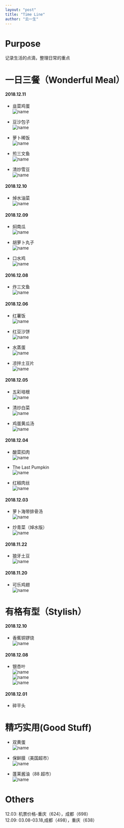 ```yaml
---
layout: "post"
title: "Time Line"
author: "云一生"
---
```

# Purpose
记录生活的点滴，整理日常的重点

# 一日三餐（Wonderful Meal）
#### 2018.12.11  
- 韭菜鸡蛋  
![name](https://raw.githubusercontent.com/YUNYISHENG/episode/gh-pages/_assets/images/lifestyle/%E9%9F%AD%E8%8F%9C%E9%B8%A1%E8%9B%8B.jpeg)  

- 豆沙包子  
![name](https://raw.githubusercontent.com/YUNYISHENG/episode/gh-pages/_assets/images/lifestyle/%E8%B1%86%E6%B2%99%E5%8C%85%E5%AD%90.jpeg)  

- 萝卜稀饭  
![name](https://raw.githubusercontent.com/YUNYISHENG/episode/gh-pages/_assets/images/lifestyle/%E8%90%9D%E5%8D%9C%E7%A8%80%E9%A5%AD.jpeg)  

- 煎三文鱼  
![name](https://raw.githubusercontent.com/YUNYISHENG/episode/gh-pages/_assets/images/lifestyle/%E7%85%8E%E4%B8%89%E6%96%87%E9%B1%BC.jpeg)  

- 清炒雪豆  
![name](https://raw.githubusercontent.com/YUNYISHENG/episode/gh-pages/_assets/images/lifestyle/%E6%B8%85%E7%82%92%E9%9B%AA%E8%B1%86.jpeg) 

#### 2018.12.10  
- 焯水油菜  
![name](https://raw.githubusercontent.com/YUNYISHENG/episode/gh-pages/_assets/images/lifestyle/%E7%84%AF%E7%82%92%E6%B2%B9%E8%8F%9C.jpeg)  

#### 2018.12.09  
- 焖南瓜  
![name](https://raw.githubusercontent.com/YUNYISHENG/episode/gh-pages/_assets/images/lifestyle/%E7%84%96%E5%8D%97%E7%93%9C.jpeg)  

- 胡萝卜丸子  
![name](https://raw.githubusercontent.com/YUNYISHENG/episode/gh-pages/_assets/images/lifestyle/%E8%83%A1%E8%90%9D%E5%8D%9C%E4%B8%B8%E5%AD%90.jpeg)  

- 口水鸡  
![name](https://raw.githubusercontent.com/YUNYISHENG/episode/gh-pages/_assets/images/lifestyle/%E5%8F%A3%E6%B0%B4%E9%B8%A1.jpeg)  

#### 2016.12.08  
- 炸三文鱼  
![name](https://raw.githubusercontent.com/YUNYISHENG/episode/gh-pages/_assets/images/lifestyle/%E7%82%B8%E4%B8%89%E6%96%87%E9%B1%BC.jpeg)  

#### 2018.12.06  
- 红薯饭  
![name](https://raw.githubusercontent.com/YUNYISHENG/episode/gh-pages/_assets/images/lifestyle/%E7%BA%A2%E8%96%AF%E9%A5%AD.jpeg)

- 红豆沙饼  
![name](https://github.com/YUNYISHENG/episode/blob/gh-pages/_assets/images/lifestyle/%E7%BA%A2%E8%B1%86%E6%B2%99%E9%A5%BC.jpeg)  

- 水蒸蛋  
![name](https://raw.githubusercontent.com/YUNYISHENG/episode/gh-pages/_assets/images/lifestyle/%E6%B0%B4%E8%92%B8%E8%9B%8B.jpeg)  

- 凉拌土豆片  
![name](https://raw.githubusercontent.com/YUNYISHENG/episode/gh-pages/_assets/images/lifestyle/%E5%87%89%E6%8B%8C%E5%9C%9F%E8%B1%86%E7%89%87.jpeg)  

#### 2018.12.05  
- 五彩培根  
![name](https://raw.githubusercontent.com/YUNYISHENG/episode/gh-pages/_assets/images/lifestyle/%E4%BA%94%E5%BD%A9%E5%9F%B9%E6%A0%B9.jpeg)

- 清炒白菜  
![name](https://raw.githubusercontent.com/YUNYISHENG/episode/gh-pages/_assets/images/lifestyle/%E6%B8%85%E7%82%92%E7%99%BD%E8%8F%9C.jpeg)  

- 鸡蛋黄瓜汤  
![name](https://raw.githubusercontent.com/YUNYISHENG/episode/gh-pages/_assets/images/lifestyle/%E9%B8%A1%E8%9B%8B%E9%BB%84%E7%93%9C%E6%B1%A4.jpeg)  

#### 2018.12.04  
- 酸菜扣肉  
![name](https://raw.githubusercontent.com/YUNYISHENG/episode/gh-pages/_assets/images/lifestyle/%E9%85%B8%E8%8F%9C%E6%89%A3%E8%82%89.jpeg)  

- The Last Pumpkin  
![name](https://raw.githubusercontent.com/YUNYISHENG/episode/gh-pages/_assets/images/lifestyle/The%20Last%20Pumpkin.jpeg)   

- 红椒肉丝  
![name](https://raw.githubusercontent.com/YUNYISHENG/episode/gh-pages/_assets/images/lifestyle/%E7%BA%A2%E6%A4%92%E8%82%89%E4%B8%9D.jpeg)  


#### 2018.12.03  
- 萝卜海带排骨汤  
![name](https://raw.githubusercontent.com/YUNYISHENG/episode/gh-pages/_assets/images/lifestyle/%E8%90%9D%E5%8D%9C%E6%B5%B7%E5%B8%A6%E6%8E%92%E9%AA%A8%E6%B1%A4.jpeg)  

- 炒青菜（焯水版）  
![name](https://raw.githubusercontent.com/YUNYISHENG/episode/gh-pages/_assets/images/lifestyle/%E7%82%92%E9%9D%92%E8%8F%9C_%E6%B0%B4%E7%85%AE%E7%89%88%E6%9C%AC.jpeg)  

#### 2018.11.22
- 狼牙土豆  
![name](https://raw.githubusercontent.com/YUNYISHENG/episode/gh-pages/_assets/images/lifestyle/%E7%8B%BC%E7%89%99%E5%9C%9F%E8%B1%86.jpeg)

#### 2018.11.20
- 可乐鸡翅  
![name](https://raw.githubusercontent.com/YUNYISHENG/episode/gh-pages/_assets/images/lifestyle/%E5%8F%AF%E4%B9%90%E9%B8%A1%E7%BF%85.jpeg)

# 有格有型（Stylish）
#### 2018.12.10  
- 香蕉铜锣烧  
![name](https://raw.githubusercontent.com/YUNYISHENG/episode/gh-pages/_assets/images/lifestyle/bonus/%E9%A6%99%E8%95%89%E9%93%9C%E9%94%A3%E7%83%A7.jpeg)  

#### 2018.12.08
- 银杏叶  
![name](https://raw.githubusercontent.com/YUNYISHENG/episode/gh-pages/_assets/images/lifestyle/craft/%E9%93%B6%E6%9D%8F%E5%8F%B61.jpeg)  
![name](https://raw.githubusercontent.com/YUNYISHENG/episode/gh-pages/_assets/images/lifestyle/craft/%E9%93%B6%E6%9D%8F%E5%8F%B62.jpeg)  
![name](https://raw.githubusercontent.com/YUNYISHENG/episode/gh-pages/_assets/images/lifestyle/craft/%E9%93%B6%E6%9D%8F%E5%8F%B63.jpeg)  

#### 2018.12.01
- 碎平头

# 精巧实用(Good Stuff)  
- 双黄蛋  
![name](https://raw.githubusercontent.com/YUNYISHENG/episode/gh-pages/_assets/images/lifestyle/%E5%8F%8C%E9%BB%84%E8%9B%8B.jpeg)  

- 保鲜膜（美国超市）  
![name](https://raw.githubusercontent.com/YUNYISHENG/episode/gh-pages/_assets/images/lifestyle/%E4%BF%9D%E9%B2%9C%E8%86%9C.jpeg)  

- 蓬莱酱油（88 超市）  
![name](https://raw.githubusercontent.com/YUNYISHENG/episode/gh-pages/_assets/images/lifestyle/%E8%93%AC%E8%8E%B1%E9%85%B1%E6%B2%B9.jpeg)

# Others
12.03: 机票价格-重庆（624），成都（698）  
12.09: 03.08-03.18,成都（498），重庆（638）
